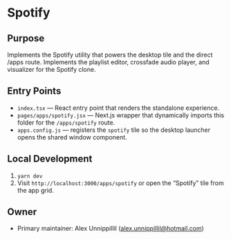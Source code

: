 # Spotify

## Purpose
Implements the Spotify utility that powers the desktop tile and the direct /apps route. Implements the playlist editor, crossfade audio player, and visualizer for the Spotify clone.

## Entry Points
- `index.tsx` — React entry point that renders the standalone experience.
- `pages/apps/spotify.jsx` — Next.js wrapper that dynamically imports this folder for the `/apps/spotify` route.
- `apps.config.js` — registers the `spotify` tile so the desktop launcher opens the shared window component.

## Local Development
1. `yarn dev`
2. Visit `http://localhost:3000/apps/spotify` or open the “Spotify” tile from the app grid.

## Owner
- Primary maintainer: Alex Unnippillil (alex.unnippillil@hotmail.com)
